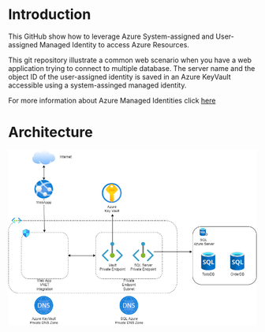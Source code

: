 # Introduction

This GitHub show how to leverage Azure System-assigned and User-assigned Managed Identity to access Azure Resources.

This git repository illustrate a common web scenario when you have a web application trying to connect to multiple database.  The server name and the object ID of the user-assigned identity is saved in an Azure KeyVault accessible using a system-assinged managed identity.

For more information about Azure Managed Identities click [here](https://docs.microsoft.com/en-us/azure/active-directory/managed-identities-azure-resources/overview)

# Architecture

![architecture](/diagram/architecture.drawio.png)